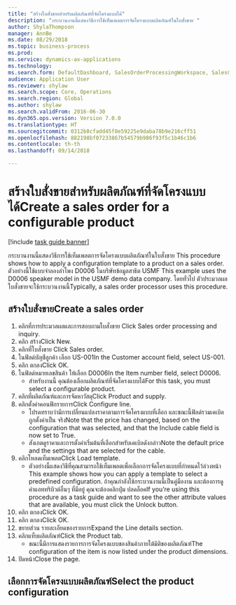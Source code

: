 ```yaml
--- 
title: "สร้างใบสั่งขายสำหรับผลิตภัณฑ์ที่จัดโครงแบบได้"
description: "กระบวนงานนี้แสดงวิธีการใช้เท็มเพลตการจัดโครงแบบผลิตภัณฑ์ในใบสั่งขาย "
author: ShylaThompson
manager: AnnBe
ms.date: 08/29/2018
ms.topic: business-process
ms.prod: 
ms.service: dynamics-ax-applications
ms.technology: 
ms.search.form: DefaultDashboard, SalesOrderProcessingWorkspace, SalesCreateOrder, SalesTable, PCRuntimeConfigurator, PCTemplateConfigurationSelection
audience: Application User
ms.reviewer: shylaw
ms.search.scope: Core, Operations
ms.search.region: Global
ms.author: shylaw
ms.search.validFrom: 2016-06-30
ms.dyn365.ops.version: Version 7.0.0
ms.translationtype: HT
ms.sourcegitcommit: 0312b8cfadd45f8e59225e9daba78b9e216cff51
ms.openlocfilehash: 882198bf07233867b54579b986f93f5c1b46c1b6
ms.contentlocale: th-th
ms.lasthandoff: 09/14/2018

---
```

# <a name="create-a-sales-order-for-a-configurable-product"></a><span data-ttu-id="8ad51-103">สร้างใบสั่งขายสำหรับผลิตภัณฑ์ที่จัดโครงแบบได้</span><span class="sxs-lookup"><span data-stu-id="8ad51-103">Create a sales order for a configurable product</span></span>

[!include [task guide banner](../../includes/task-guide-banner.md)]

<span data-ttu-id="8ad51-104">กระบวนงานนี้แสดงวิธีการใช้เท็มเพลตการจัดโครงแบบผลิตภัณฑ์ในใบสั่งขาย </span><span class="sxs-lookup"><span data-stu-id="8ad51-104">This procedure shows how to apply a configuration template to a product on a sales order.</span></span> <span data-ttu-id="8ad51-105">ตัวอย่างนี้ใช้แบบจำลองลำโพง D0006 ในบริษัทข้อมูลสาธิต USMF </span><span class="sxs-lookup"><span data-stu-id="8ad51-105">This example uses the D0006 speaker model in the USMF demo data company.</span></span> <span data-ttu-id="8ad51-106">โดยทั่วไป ตัวประมวลผลใบสั่งขายจะใช้กระบวนงานนี้</span><span class="sxs-lookup"><span data-stu-id="8ad51-106">Typically, a sales order processor uses this procedure.</span></span>


## <a name="create-a-sales-order"></a><span data-ttu-id="8ad51-107">สร้างใบสั่งขาย</span><span class="sxs-lookup"><span data-stu-id="8ad51-107">Create a sales order</span></span>
1. <span data-ttu-id="8ad51-108">คลิกที่การประมวลผลและการสอบถามใบสั่งขาย </span><span class="sxs-lookup"><span data-stu-id="8ad51-108">Click Sales order processing and inquiry.</span></span>
2. <span data-ttu-id="8ad51-109">คลิก สร้าง</span><span class="sxs-lookup"><span data-stu-id="8ad51-109">Click New.</span></span>
3. <span data-ttu-id="8ad51-110">คลิกที่ใบสั่งขาย </span><span class="sxs-lookup"><span data-stu-id="8ad51-110">Click Sales order.</span></span>
4. <span data-ttu-id="8ad51-111">ในฟิลด์บัญชีลูกค้า เลือก US-001</span><span class="sxs-lookup"><span data-stu-id="8ad51-111">In the Customer account field, select US-001.</span></span> 
5. <span data-ttu-id="8ad51-112">คลิก ตกลง</span><span class="sxs-lookup"><span data-stu-id="8ad51-112">Click OK.</span></span>
6. <span data-ttu-id="8ad51-113">ในฟิลด์หมายเลขสินค้า ให้เลือก D0006</span><span class="sxs-lookup"><span data-stu-id="8ad51-113">In the Item number field, select D0006.</span></span>
    * <span data-ttu-id="8ad51-114">สำหรับงานนี้ คุณต้องเลือกผลิตภัณฑ์ที่จัดโครงแบบได้</span><span class="sxs-lookup"><span data-stu-id="8ad51-114">For this task, you must select a configurable product.</span></span>  
7. <span data-ttu-id="8ad51-115">คลิกที่ผลิตภัณฑ์และการจัดหาวัสดุ</span><span class="sxs-lookup"><span data-stu-id="8ad51-115">Click Product and supply.</span></span>
8. <span data-ttu-id="8ad51-116">คลิกตั้งค่าคอนฟิกรายการ</span><span class="sxs-lookup"><span data-stu-id="8ad51-116">Click Configure line.</span></span>
    * <span data-ttu-id="8ad51-117">โปรดทราบว่ามีการเปลี่ยนแปลงราคาตามการจัดโครงแบบที่เลือก และขณะนี้ฟิลด์รวมเคเบิลถูกตั้งค่าเป็น จริง</span><span class="sxs-lookup"><span data-stu-id="8ad51-117">Note that the price has changed, based on the configuration that was selected, and that the Include cable field is now set to True.</span></span>  
    * <span data-ttu-id="8ad51-118">สังเกตดูราคาและการตั้งค่าเริ่มต้นที่เลือกสำหรับเคเบิลดังกล่าว</span><span class="sxs-lookup"><span data-stu-id="8ad51-118">Note the default price and the settings that are selected for the cable.</span></span>  
9. <span data-ttu-id="8ad51-119">คลิกโหลดเท็มเพลต</span><span class="sxs-lookup"><span data-stu-id="8ad51-119">Click Load template.</span></span>
    * <span data-ttu-id="8ad51-120">ตัวอย่างนี้แสดงวิธีที่คุณสามารถใช้เท็มเพลตเพื่อเลือกการจัดโครงแบบที่กำหนดไว้ล่วงหน้า </span><span class="sxs-lookup"><span data-stu-id="8ad51-120">This example shows how you can apply a template to select a predefined configuration.</span></span> <span data-ttu-id="8ad51-121">ถ้าคุณกำลังใช้กระบวนงานนี้เป็นคู่มืองาน และต้องการดูค่าแอททริบิวต์อื่นๆ ที่มีอยู่ คุณจะต้องคลิกปุ่ม ปลดล็อค</span><span class="sxs-lookup"><span data-stu-id="8ad51-121">If you’re using this procedure as a task guide and want to see the other attribute values that are available, you must click the Unlock button.</span></span>  
10. <span data-ttu-id="8ad51-122">คลิก ตกลง</span><span class="sxs-lookup"><span data-stu-id="8ad51-122">Click OK.</span></span>
11. <span data-ttu-id="8ad51-123">คลิก ตกลง</span><span class="sxs-lookup"><span data-stu-id="8ad51-123">Click OK.</span></span>
12. <span data-ttu-id="8ad51-124">ขยายส่วน รายละเอียดของรายการ</span><span class="sxs-lookup"><span data-stu-id="8ad51-124">Expand the Line details section.</span></span>
13. <span data-ttu-id="8ad51-125">คลิกแท็บผลิตภัณฑ์</span><span class="sxs-lookup"><span data-stu-id="8ad51-125">Click the Product tab.</span></span>
    * <span data-ttu-id="8ad51-126">ขณะนี้มีการแสดงรายการการจัดโครงแบบของสินค้าภายใต้มิติของผลิตภัณฑ์</span><span class="sxs-lookup"><span data-stu-id="8ad51-126">The configuration of the item is now listed under the product dimensions.</span></span>  
14. <span data-ttu-id="8ad51-127">ปิดหน้า</span><span class="sxs-lookup"><span data-stu-id="8ad51-127">Close the page.</span></span>

## <a name="select-the-product-configuration"></a><span data-ttu-id="8ad51-128">เลือกการจัดโครงแบบผลิตภัณฑ์</span><span class="sxs-lookup"><span data-stu-id="8ad51-128">Select the product configuration</span></span>


